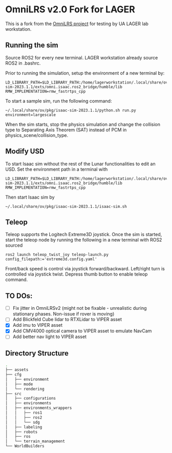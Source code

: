 # OmniLRS v2.0 Fork for LAGER

This is a fork from the [OmniLRS project](https://github.com/AntoineRichard/OmniLRS) for testing by UA LAGER lab workstation.

## Running the sim

Source ROS2 for every new terminal. LAGER workstation already source ROS2 in .bashrc.

Prior to running the simulation, setup the environment of a new terminal by:


```
LD_LIBRARY_PATH=$LD_LIBRARY_PATH:/home/lagerworkstation/.local/share/ov/pkg/isaac-sim-2023.1.1/exts/omni.isaac.ros2_bridge/humble/lib
RMW_IMPLEMENTATION=rmw_fastrtps_cpp
```

To start a sample sim, run the following command:

```
~/.local/share/ov/pkg/isaac-sim-2023.1.1/python.sh run.py environment=largescale
```

When the sim starts, stop the physics simulation and change the collision type to Separating Axis Theorem (SAT) instead of PCM in physics_scene/collision_type.

## Modify USD

To start Isaac sim without the rest of the Lunar functionalities to edit an USD. Set the environment path in a terminal with 

```
LD_LIBRARY_PATH=$LD_LIBRARY_PATH:/home/lagerworkstation/.local/share/ov/pkg/isaac-sim-2023.1.1/exts/omni.isaac.ros2_bridge/humble/lib
RMW_IMPLEMENTATION=rmw_fastrtps_cpp
```

Then start Isaac sim by

```
~/.local/share/ov/pkg/isaac-sim-2023.1.1/isaac-sim.sh
```

## Teleop
Teleop supports the Logitech Extreme3D joystick. Once the sim is started, start the teleop node by running the following in a new terminal with ROS2 sourced

```
ros2 launch teleop_twist_joy teleop-launch.py config_filepath:='extreme3d.config.yaml'
```

Front/back speed is control via joystick forward/backward. Left/right turn is controlled via joystick twist. Depress thumb button to enable teleop command.

## TO DOs:
- [ ] Fix jitter in OmniLRSv2 (might not be fixable - unrealistic during stationary phases. Non-issue if rover is moving)
- [ ] Add Blickfeld Cube lidar to RTXLidar to VIPER asset
- [x] Add imu to VIPER asset
- [x] Add CMV4000 optical camera to VIPER asset to emulate NavCam
- [ ] Add better nav light to VIPER asset

## Directory Structure
```bash
.
├── assets
├── cfg
│   ├── environment
│   ├── mode
│   └── rendering
├── src
│   ├── configurations
│   ├── environments
│   ├── environments_wrappers
│   │   ├── ros1
│   │   ├── ros2
│   │   └── sdg
│   ├── labeling
│   ├── robots
│   ├── ros
│   └── terrain_management
└── WorldBuilders
```

